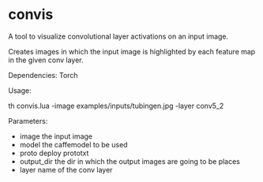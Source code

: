 # convis
A tool to visualize convolutional layer activations on an input image.  

Creates images in which the input image is highlighted by each feature map in the given conv layer.

Dependencies: Torch

Usage:

 th convis.lua -image examples/inputs/tubingen.jpg -layer conv5_2
 
 Parameters:
 
- image  the input image
- model  the caffemodel to be used
- proto  deploy prototxt
- output_dir the dir in which the output images are going to be places
- layer name of the conv layer


